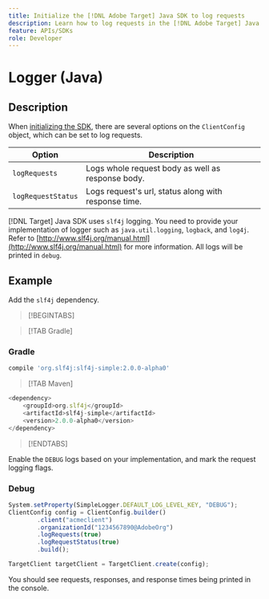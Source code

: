```yaml
---
title: Initialize the [!DNL Adobe Target] Java SDK to log requests
description: Learn how to log requests in the [!DNL Adobe Target] Java SDK.
feature: APIs/SDKs
role: Developer
---
```


# Logger (Java)

## Description

When [initializing the SDK](initialize-sdk.md), there are several options on the `ClientConfig` object, which can be set to log requests.

|Option|Description|
| --- | --- |
|`logRequests`|Logs whole request body as well as response body.|
|`logRequestStatus`|Logs request's url, status along with response time.|

[!DNL Target] Java SDK uses `slf4j` logging. You need to provide your implementation of logger such as `java.util.logging`, `logback`, and `log4j`. Refer to [http://www.slf4j.org/manual.html](http://www.slf4j.org/manual.html) for more information. All logs will be printed in `debug`.

## Example

Add the `slf4j` dependency.

>[!BEGINTABS]

>[!TAB Gradle]

### Gradle

```javascript {line-numbers="true"}
compile 'org.slf4j:slf4j-simple:2.0.0-alpha0'
```

>[!TAB Maven]

```javascript {line-numbers="true"}
<dependency>
    <groupId>org.slf4j</groupId>
    <artifactId>slf4j-simple</artifactId>
    <version>2.0.0-alpha0</version>
</dependency>
```

>[!ENDTABS]

Enable the `DEBUG` logs based on your implementation, and mark the request logging flags.

### Debug

```javascript {line-numbers="true"}
System.setProperty(SimpleLogger.DEFAULT_LOG_LEVEL_KEY, "DEBUG");
ClientConfig config = ClientConfig.builder()
        .client("acmeclient")
        .organizationId("1234567890@AdobeOrg")
        .logRequests(true)
        .logRequestStatus(true)
        .build();

TargetClient targetClient = TargetClient.create(config);
```

You should see requests, responses, and response times being printed in the console.